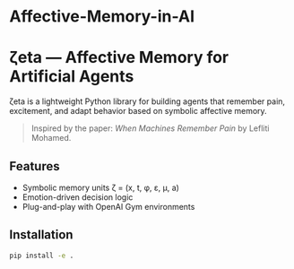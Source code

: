# Affective-Memory-in-AI


# ζeta — Affective Memory for Artificial Agents

ζeta is a lightweight Python library for building agents that remember pain, excitement, and adapt behavior based on symbolic affective memory.

> Inspired by the paper: *When Machines Remember Pain* by Lefliti Mohamed.

## Features
- Symbolic memory units ζ = (x, t, φ, ε, μ, a)
- Emotion-driven decision logic
- Plug-and-play with OpenAI Gym environments

## Installation
```bash
pip install -e .

